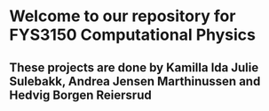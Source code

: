 # Welcome to our repository for FYS3150 Computational Physics
## These projects are done by Kamilla Ida Julie Sulebakk, Andrea Jensen Marthinussen and Hedvig Borgen Reiersrud

